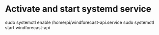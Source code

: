 # Activate and start systemd service
sudo systemctl enable /home/pi/windforecast-api.service
sudo systemctl start windforecast-api